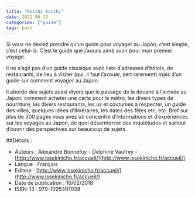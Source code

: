 ```yaml
---
title: "Kotchi kotchi"
date: 2022-06-13
categories: ["guide"]
tags: post
---
```


Si vous ne deviez prendre qu’un guide pour voyager au Japon, c’est simple, c’est celui-là. C’est le guide que j’aurais aimé avoir pour mon premier voyage.
<!-- excerpt -->

Il ne s’agit pas d’un guide classique avec liste d’adresses d’hôtels, de restaurants, de lieu à visiter (qui, il faut l’avouer, sert rarement) mais d’un guide sur comment voyager au Japon.

Il aborde des sujets aussi divers que le passage de la douane à l’arrivée au Japon, comment acheter une carte pour le métro, les divers types de nourriture, les divers restaurants, les us et coutumes à respecter, un guide des villes, quelques idées d’itinéraires, les dates des fêtes etc, etc.
Bref sur plus de 300 pages vous avez un concentré d’informations et d’expériences sur les voyages au Japon, de quoi désarmorcer des inquiétudes et surtout d’ouvrir des perspectives sur beaucoup de sujets.

##Détails :

- Auteurs : Alexandre Bonnefoy - Delphine Vaufrey - [http://www.issekinicho.fr/accueil/](http://www.issekinicho.fr/accueil/)
- Langue : Français
- Editeur : [http://www.issekinicho.fr/accueil/](http://www.issekinicho.fr/accueil/)
- Date de publication : 10/02/2018
- ISBN-13 : 979-1095397038